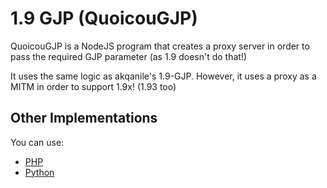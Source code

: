 # 1.9 GJP (QuoicouGJP)
QuoicouGJP is a NodeJS program that creates a proxy server in order to pass the required GJP parameter (as 1.9 doesn't do that!)

It uses the same logic as akqanile's 1.9-GJP. However, it uses a proxy as a MITM in order to support 1.9x! (1.93 too)

## Other Implementations
You can use:
* [PHP](https://gist.github.com/masckmaster2007/02f73b85deedaf5c74f52ea6a61bef5b)
* [Python](https://github.com/LilBroCodes/1.9-GJP-Python/)
